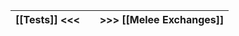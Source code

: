 
| [[Tests]] <<< |     | >>> [[Melee Exchanges]] |
| ------------- | --- | ----------------------- |